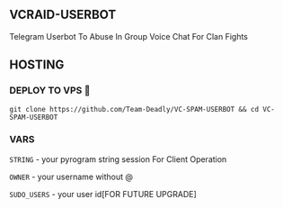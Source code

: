 ## VCRAID-USERBOT

 Telegram Userbot To Abuse In Group Voice Chat For Clan Fights

## HOSTING

### DEPLOY TO VPS 🚀

`git clone https://github.com/Team-Deadly/VC-SPAM-USERBOT && cd VC-SPAM-USERBOT` 

### VARS

`STRING` - your pyrogram string session For Client Operation

`OWNER` - your username without @

`SUDO_USERS` - your user id[FOR FUTURE UPGRADE]

